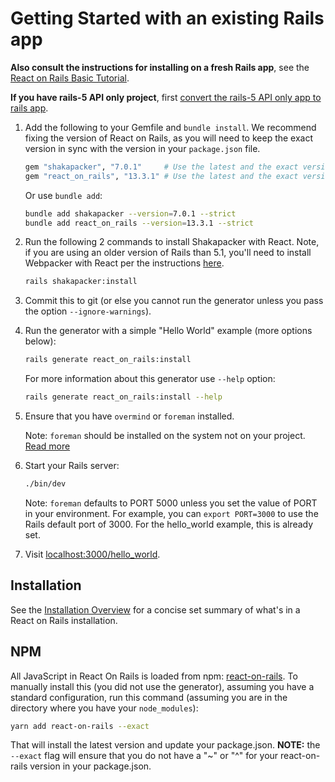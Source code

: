 # Getting Started with an existing Rails app

**Also consult the instructions for installing on a fresh Rails app**, see the [React on Rails Basic Tutorial](https://www.shakacode.com/react-on-rails/docs/guides/tutorial/).

**If you have rails-5 API only project**, first [convert the rails-5 API only app to rails app](https://www.shakacode.com/react-on-rails/docs/rails/convert-rails-5-api-only-app-to-rails-app/).

1. Add the following to your Gemfile and `bundle install`. We recommend fixing the version of React on Rails, as you will need to keep the exact version in sync with the version in your `package.json` file.

   ```ruby
   gem "shakapacker", "7.0.1"     # Use the latest and the exact version
   gem "react_on_rails", "13.3.1" # Use the latest and the exact version
   ```

   Or use `bundle add`:

   ```bash
   bundle add shakapacker --version=7.0.1 --strict
   bundle add react_on_rails --version=13.3.1 --strict
   ```

2. Run the following 2 commands to install Shakapacker with React. Note, if you are using an older version of Rails than 5.1, you'll need to install Webpacker with React per the instructions [here](https://github.com/rails/webpacker).

   ```bash
   rails shakapacker:install
   ```

3. Commit this to git (or else you cannot run the generator unless you pass the option `--ignore-warnings`).

4. Run the generator with a simple "Hello World" example (more options below):

   ```bash
   rails generate react_on_rails:install
   ```

   For more information about this generator use `--help` option:

   ```bash
   rails generate react_on_rails:install --help
   ```
5. Ensure that you have `overmind` or `foreman` installed.

   Note: `foreman` should be installed on the system not on your project. [Read more](https://github.com/ddollar/foreman/wiki/Don't-Bundle-Foreman)

6. Start your Rails server:

   ```bash
   ./bin/dev
   ```
   Note: `foreman` defaults to PORT 5000 unless you set the value of PORT in your environment. For example, you can `export PORT=3000` to use the Rails default port of 3000. For the hello_world example, this is already set.

7. Visit [localhost:3000/hello_world](http://localhost:3000/hello_world).

## Installation

See the [Installation Overview](https://www.shakacode.com/react-on-rails/docs/additional-details/manual-installation-overview/) for a concise set summary of what's in a React on Rails installation.


## NPM

All JavaScript in React On Rails is loaded from npm: [react-on-rails](https://www.npmjs.com/package/react-on-rails). To manually install this (you did not use the generator), assuming you have a standard configuration, run this command (assuming you are in the directory where you have your `node_modules`):

```bash
yarn add react-on-rails --exact
```

That will install the latest version and update your package.json. **NOTE:** the `--exact` flag will ensure that you do not have a "~" or "^" for your react-on-rails version in your package.json.
